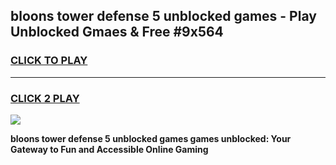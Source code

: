 
## bloons tower defense 5 unblocked games - Play Unblocked Gmaes & Free #9x564
<h3>
<a href="https://news.freeplayer.one?title=bloons_tower_defense_5_unblocked_games&ref=24F">CLICK TO PLAY</a></h3>
<hr>

<h3>
<a href="https://news.freeplayer.one?title=bloons_tower_defense_5_unblocked_games&ref=24F">CLICK 2 PLAY</a>
  
</h3>

<a href="https://news.freeplayer.one?title=bloons_tower_defense_5_unblocked_games&ref=24F/"><img src="https://clearcache.store/games.png"></a>


**bloons tower defense 5 unblocked games games unblocked: Your Gateway to Fun and Accessible Online Gaming**
